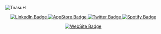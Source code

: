 ![TnasuH](https://pbs.twimg.com/profile_banners/97921644/1695669770/1500x500)

<div id="badges" align="center">
  <a href="https://linkedin.com/in/tariknasuhoglu">
    <img src="https://img.shields.io/badge/LinkedIn-blue?style=for-the-badge&logo=linkedin&logoColor=white" alt="LinkedIn Badge"/>
  </a>

  <a href="https://apps.apple.com/developer/tarik-nasuhoglu/id1498465980">
    <img src="https://img.shields.io/badge/App_Store-0D96F6?style=for-the-badge&logo=app-store&logoColor=white" alt="AppStore Badge"/>
  </a>
  
  <a href="https://twitter.com/tnasuh">
    <img src="https://img.shields.io/badge/Twitter-blue?style=for-the-badge&logo=twitter&logoColor=white" alt="Twitter Badge"/>
  </a>

  <a href="https://open.spotify.com/user/tnasuh">
    <img src="https://img.shields.io/badge/Spotify-1ED760?&style=for-the-badge&logo=spotify&logoColor=white" alt="Spotify Badge"/>
  </a>
  <p/><p/>
  <a href="https://tnasuh.com">
    <img src="https://img.shields.io/website-up-down-green-red/http/tnasuh.com" alt="WebSite Badge"/>
  </a>

</div>
<!--
**TnasuH/TnasuH** is a ✨ _special_ ✨ repository because its `README.md` (this file) appears on your GitHub profile.

Here are some ideas to get you started:

- 🔭 I’m currently working on ...
- 🌱 I’m currently learning ...
- 👯 I’m looking to collaborate on ...
- 🤔 I’m looking for help with ...
- 💬 Ask me about ...
- 📫 How to reach me: ...
- 😄 Pronouns: ...
- ⚡ Fun fact: ...
-->
